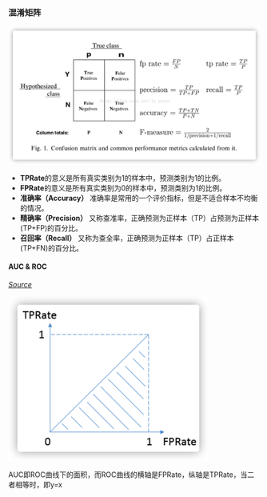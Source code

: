 ### 混淆矩阵

<img src="pic/1.jpg" alt="pic" style="zoom:50%;" />

* **TPRate**的意义是所有真实类别为1的样本中，预测类别为1的比例。
* **FPRate**的意义是所有真实类别为0的样本中，预测类别为1的比例。
* **准确率（Accuracy）** 准确率是常用的一个评价指标，但是不适合样本不均衡的情况。
* **精确率（Precision）** 又称查准率，正确预测为正样本（TP）占预测为正样本(TP+FP)的百分比。
* **召回率（Recall）** 又称为查全率，正确预测为正样本（TP）占正样本(TP+FN)的百分比。

#### AUC & ROC

[$Source$](https://www.zhihu.com/question/39840928)​

<img src="pic/1.png" alt="pic" style="zoom:50%;" />

AUC即ROC曲线下的面积，而ROC曲线的横轴是FPRate，纵轴是TPRate，当二者相等时，即y=x
